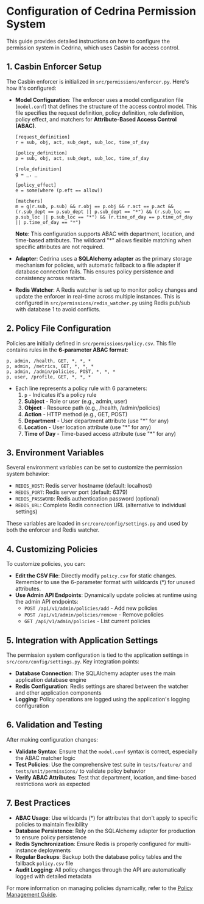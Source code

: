 # Configuration of Cedrina Permission System

This guide provides detailed instructions on how to configure the permission system in Cedrina, which uses Casbin for access control.

## 1. Casbin Enforcer Setup

The Casbin enforcer is initialized in `src/permissions/enforcer.py`. Here's how it's configured:

- **Model Configuration**: The enforcer uses a model configuration file (`model.conf`) that defines the structure of the access control model. This file specifies the request definition, policy definition, role definition, policy effect, and matchers for **Attribute-Based Access Control (ABAC)**.
  
  ```
  [request_definition]
  r = sub, obj, act, sub_dept, sub_loc, time_of_day

  [policy_definition]
  p = sub, obj, act, sub_dept, sub_loc, time_of_day

  [role_definition]
  g = _, _

  [policy_effect]
  e = some(where (p.eft == allow))

  [matchers]
  m = g(r.sub, p.sub) && r.obj == p.obj && r.act == p.act && (r.sub_dept == p.sub_dept || p.sub_dept == "*") && (r.sub_loc == p.sub_loc || p.sub_loc == "*") && (r.time_of_day == p.time_of_day || p.time_of_day == "*")
  ```

  **Note**: This configuration supports ABAC with department, location, and time-based attributes. The wildcard "*" allows flexible matching when specific attributes are not required.

- **Adapter**: Cedrina uses a **SQLAlchemy adapter** as the primary storage mechanism for policies, with automatic fallback to a file adapter if database connection fails. This ensures policy persistence and consistency across restarts.

- **Redis Watcher**: A Redis watcher is set up to monitor policy changes and update the enforcer in real-time across multiple instances. This is configured in `src/permissions/redis_watcher.py` using Redis pub/sub with database 1 to avoid conflicts.

## 2. Policy File Configuration

Policies are initially defined in `src/permissions/policy.csv`. This file contains rules in the **6-parameter ABAC format**:

```
p, admin, /health, GET, *, *, *
p, admin, /metrics, GET, *, *, *
p, admin, /admin/policies, POST, *, *, *
p, user, /profile, GET, *, *, *
```

- Each line represents a policy rule with 6 parameters:
  1. `p` - Indicates it's a policy rule
  2. **Subject** - Role or user (e.g., admin, user)
  3. **Object** - Resource path (e.g., /health, /admin/policies)
  4. **Action** - HTTP method (e.g., GET, POST)
  5. **Department** - User department attribute (use "*" for any)
  6. **Location** - User location attribute (use "*" for any)  
  7. **Time of Day** - Time-based access attribute (use "*" for any)

## 3. Environment Variables

Several environment variables can be set to customize the permission system behavior:

- `REDIS_HOST`: Redis server hostname (default: localhost)
- `REDIS_PORT`: Redis server port (default: 6379)
- `REDIS_PASSWORD`: Redis authentication password (optional)
- `REDIS_URL`: Complete Redis connection URL (alternative to individual settings)

These variables are loaded in `src/core/config/settings.py` and used by both the enforcer and Redis watcher.

## 4. Customizing Policies

To customize policies, you can:

- **Edit the CSV File**: Directly modify `policy.csv` for static changes. Remember to use the 6-parameter format with wildcards (*) for unused attributes.
- **Use Admin API Endpoints**: Dynamically update policies at runtime using the admin API endpoints:
  - `POST /api/v1/admin/policies/add` - Add new policies
  - `POST /api/v1/admin/policies/remove` - Remove policies
  - `GET /api/v1/admin/policies` - List current policies

## 5. Integration with Application Settings

The permission system configuration is tied to the application settings in `src/core/config/settings.py`. Key integration points:

- **Database Connection**: The SQLAlchemy adapter uses the main application database engine
- **Redis Configuration**: Redis settings are shared between the watcher and other application components
- **Logging**: Policy operations are logged using the application's logging configuration

## 6. Validation and Testing

After making configuration changes:
- **Validate Syntax**: Ensure that the `model.conf` syntax is correct, especially the ABAC matcher logic
- **Test Policies**: Use the comprehensive test suite in `tests/feature/` and `tests/unit/permissions/` to validate policy behavior
- **Verify ABAC Attributes**: Test that department, location, and time-based restrictions work as expected

## 7. Best Practices

- **ABAC Usage**: Use wildcards (*) for attributes that don't apply to specific policies to maintain flexibility
- **Database Persistence**: Rely on the SQLAlchemy adapter for production to ensure policy persistence
- **Redis Synchronization**: Ensure Redis is properly configured for multi-instance deployments
- **Regular Backups**: Backup both the database policy tables and the fallback `policy.csv` file
- **Audit Logging**: All policy changes through the API are automatically logged with detailed metadata

For more information on managing policies dynamically, refer to the [Policy Management Guide](./policy_management.md). 